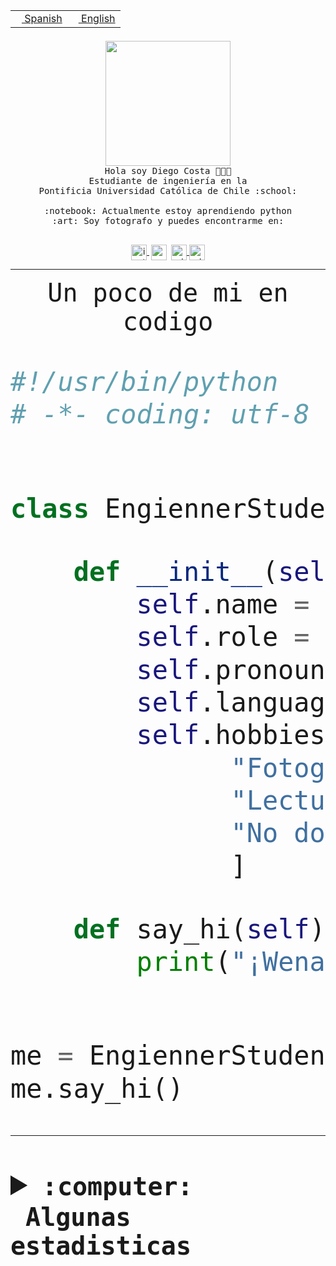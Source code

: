 <table border="0"  align="right">
 <tr><td><a href="README.md"><img src="https://upload.wikimedia.org/wikipedia/commons/thumb/8/89/Bandera_de_Espa%C3%B1a.svg/1200px-Bandera_de_Espa%C3%B1a.svg.png" height="10"> Spanish</a></td>
 <td><a href="README.en.md"><img src="https://upload.wikimedia.org/wikipedia/commons/a/a4/Flag_of_the_United_States.svg" height="10"> English</a></td></tr>
</table><br><br><br>


<p align="center">
  <img src="https://github.com/diegocostares/diegocostares/blob/main/Images/aaa2.gif?raw=true" height="200px" weight="200px">
  <br><samp>
    Hola soy Diego Costa 👨🏻‍💻<br>
    Estudiante de ingeniería en la <br>
    Pontificia Universidad Católica de Chile :school:<br>
  <br>
    :notebook: Actualmente estoy aprendiendo python <br>
    :art: Soy fotografo y puedes encontrarme en: <br>
  <br></samp>
  
</p>

<p align="center">
   <a href="https://instagram.com/diegocosta_no" target="blank">
    <img 
    align="center" src="https://cdn.jsdelivr.net/npm/simple-icons@3.0.1/icons/instagram.svg" alt="instagram" height="25px" width="25px" />
  </a>
  <a style="border: 3px solid; color: white;"href="https://t.me/diegocosta_no" target="blank">
  <img
  align="center" alt="Telegram" width="25px" src="https://icons-for-free.com/iconfiles/png/512/Telegram-1324888767380505522.png" />
</a>
<a href="https://api.whatsapp.com/send?phone=56971897835&text=Hola!" target="blank">
  <img
  align="center" alt="wtsp" width="25px" src="https://img.icons8.com/pastel-glyph/2x/whatsapp--v2.png" />
</a>
<a href="https://www.linkedin.com/in/diego-costa-786249213/" target="blank">
  <img
  align="center" alt="wtsp" width="25px" src="https://img.icons8.com/metro/452/linkedin.png" />
</a>

  </a>
</p>

---


<p align="center"><font size="25"><samp>Un poco de mi en codigo</samp></front></p>


```python
#!/usr/bin/python
# -*- coding: utf-8 -*-


class EngiennerStudent:

    def __init__(self):
        self.name = "Diego Costa"
        self.role = "Estudiante"
        self.pronouns = "he/him"
        self.language_spoken = ["es_CL", "en_US"]
        self.hobbies = [
              "Fotografia",
              "Lectura",
              "No dormir",
              ]

    def say_hi(self):
        print("¡Wena mundo!")


me = EngiennerStudent()
me.say_hi()
```
---
<details>
  <summary><b><samp>:computer: &nbsp;Algunas estadisticas</samp></b></summary>
  <br/></p>

<!--START_SECTION:waka-->
![Code Time](http://img.shields.io/badge/Code%20Time-1%2C027%20hrs%2037%20mins-blue)

**Soy nocturno 🦉** 

```text
🌞 Mañana                 37 commits          ░░░░░░░░░░░░░░░░░░░░░░░░░   01.16 % 
🌆 Día                    997 commits         ████████░░░░░░░░░░░░░░░░░   31.29 % 
🌃 Tarde                  1391 commits        ███████████░░░░░░░░░░░░░░   43.66 % 
🌙 Noche                  761 commits         ██████░░░░░░░░░░░░░░░░░░░   23.89 % 
```
📅 **Soy más productivo los Martes** 

```text
Lunes                    498 commits         ████░░░░░░░░░░░░░░░░░░░░░   15.63 % 
Martes                   607 commits         █████░░░░░░░░░░░░░░░░░░░░   19.05 % 
Miércoles                429 commits         ███░░░░░░░░░░░░░░░░░░░░░░   13.47 % 
Jueves                   491 commits         ████░░░░░░░░░░░░░░░░░░░░░   15.41 % 
Viernes                  446 commits         ████░░░░░░░░░░░░░░░░░░░░░   14.00 % 
Sábado                   250 commits         ██░░░░░░░░░░░░░░░░░░░░░░░   07.85 % 
Domingo                  465 commits         ████░░░░░░░░░░░░░░░░░░░░░   14.60 % 
```


📊 **Esta semana me dediqué a** 

```text
🐱‍💻 Proyectos: 
arqui-t3                 15 hrs 33 mins      ███████████████░░░░░░░░░░   60.98 % 
2023-1-S4-Grupo2-IA      6 hrs 20 mins       ██████░░░░░░░░░░░░░░░░░░░   24.85 % 
fakeio-main              58 mins             █░░░░░░░░░░░░░░░░░░░░░░░░   03.82 % 
2023-1-S4-Grupo2-Backend 56 mins             █░░░░░░░░░░░░░░░░░░░░░░░░   03.68 % 
2023-1-S4-Grupo2-Frontend43 mins             █░░░░░░░░░░░░░░░░░░░░░░░░   02.84 % 
```


 Last Updated on 09/06/2023 04:22:52 UTC
<!--END_SECTION:waka-->
  
  

<p align="center"> <img src="https://github-readme-stats.vercel.app/api?username=diegocostares&show_icons=true&theme=ayu-mirage" alt="abhisheknaiidu" /></p>
 
</details>
